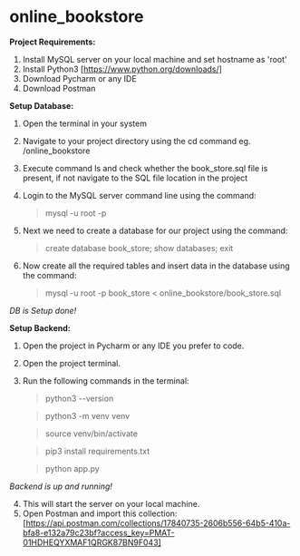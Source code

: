 # online_bookstore

**Project Requirements:**

1. Install MySQL server on your local machine and set hostname as 'root'
2. Install Python3 [https://www.python.org/downloads/]
3. Download Pycharm or any IDE
4. Download Postman

**Setup Database:**

1. Open the terminal in your system
2. Navigate to your project directory using the cd command eg. /online_bookstore
3. Execute command ls and check whether the book_store.sql file is present, if not navigate to the SQL file location in the project
4. Login to the MySQL server command line using the command:
   > mysql -u root -p

5. Next we need to create a database for our project using the command:
   > create database book_store;
   > show databases;
   > exit
6. Now create all the required tables and insert data in the database using the command:
   > mysql -u root -p book_store < online_bookstore/book_store.sql

*DB is Setup done!*

**Setup Backend:**

1. Open the project in Pycharm or any IDE you prefer to code.
2. Open the project terminal.
3. Run the following commands in the terminal:
   > python3 --version

   > python3 -m venv venv

   > source venv/bin/activate

   > pip3 install requirements.txt

   > python app.py

  *Backend is up and running!*

4. This will start the server on your local machine.
5. Open Postman and import this collection: [https://api.postman.com/collections/17840735-2606b556-64b5-410a-bfa8-e132a79c23bf?access_key=PMAT-01HDHEQYXMAF1QRGK87BN9F043]
